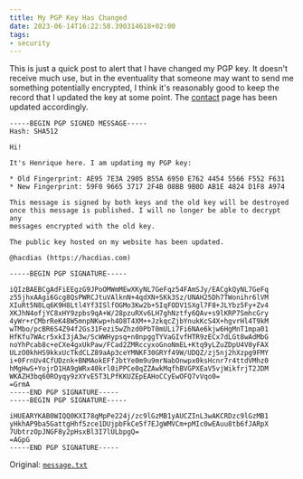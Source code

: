 ```yaml
---
title: My PGP Key Has Changed
date: 2023-06-14T16:22:58.390314618+02:00
tags:
- security
---
```


This is just a quick post to alert that I have changed my PGP key. It doesn't
receive much use, but in the eventuality that someone may want to send me something
potentially encrypted, I think it's reasonably good to keep the record that I
updated the key at some point. The [contact](/contact) page has been updated accordingly.

<!--more-->

```
-----BEGIN PGP SIGNED MESSAGE-----
Hash: SHA512

Hi!

It's Henrique here. I am updating my PGP key:

* Old Fingerprint: AE95 7E3A 2905 B55A 6950 E762 4454 5566 F552 F631
* New Fingerprint: 59F0 9665 3717 2F4B 08BB 9B0D AB1E 4824 D1F8 A974

This message is signed by both keys and the old key will be destroyed
once this message is published. I will no longer be able to decrypt any
messages encrypted with the old key.

The public key hosted on my website has been updated.

@hacdias (https://hacdias.com)

-----BEGIN PGP SIGNATURE-----

iQIzBAEBCgAdFiEEgzG9JPoOMWmMEwXKyNL7GeFqz54FAmSJy/EACgkQyNL7GeFq
z55jhxAAgi6Gcg8QsPWRCJtuVAlknN+4qdXN+SKk3Sz/UNAH25Dh7TWonihr6lVM
XIuRt5N8Lq6K9H8Ltl4Yf3ISlfOGMo3Kw2b+5IqFODV1SXgl7F8+JLYbz5Fy+Zv4
XKJhN4ofjYC8xHY9zpbs9qA+W/28pzuRXv6LH7ghNztfy6QAv+s9lKRP7SmhcGry
4yWr+rCMbrReK48W5mnpNKwp+h4O8T4XM++JzkqcZjbYnukKcS4X+hgvrHl4T9kM
wTMbo/pcBR6S4Z94f2Gs31Fezi5wZhzd0PbT0mULi7Fi6NAe6kjw6HgMnT1mpa01
HfKfu7WAcr5xkI3jA3w/ScWWHypsq+n0npggTYVaGIvfHTR9zECx7dLGt8wAdMbG
noYhPcab8c+eCXe4gxUkPaw/FCad2ZMRccyxoGnoNmEL+Ktq9yLZuZDpU4V0yFAX
ULzO0khHS9kkxUcTkdCLZ89aAp3ceYMNKF30GRYf49W/UDQZ/zj5nj2hXzpg9FMY
i+0FrnUv4CfUDznk+BNMAokEFfJbtYe0m9u9mrNabOnwpx0ksHcnr7r4ttdVMhz0
hMgHwS+YojrD1HA9gWRx40krl0iPPCe0qZZAwkMqfhBVGPXEaV5vjWikfrjT2JDM
WKAZH3bq60ROyqy9zXYvE5T3LPfKKUZEpEAHoCCyEwOFQ7vVqo0=
=GrmA
-----END PGP SIGNATURE-----
-----BEGIN PGP SIGNATURE-----

iHUEARYKAB0WIQQ0KXI78qMpPe224j/zc9lGzMB1yAUCZInL3wAKCRDzc9lGzMB1
yHkhAP9ba5GattgHhf5zce1DUjpbFkCe5f7EJgWMVCm+pMIc0wEAuu8tb6fJARpX
7UbtrzOpJNGF8y2pHsxBl3I7lULbpgQ=
=AGpG
-----END PGP SIGNATURE-----
```

Original: [`message.txt`](./message.txt)
